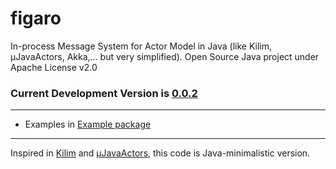 # figaro

In-process Message System for Actor Model in Java (like Kilim, μJavaActors, Akka,... but very simplified). Open Source Java project under Apache License v2.0

### Current Development Version is [0.0.2](https://maven-release.s3.amazonaws.com/release/net/figaro/figaro/0.0.2/figaro-0.0.2.jar)

---

* Examples in [Example package](https://github.com/ggrandes/figaro/tree/master/src/net/figaro/example/)

---
Inspired in [Kilim](http://www.malhar.net/sriram/kilim/) and [μJavaActors](https://github.com/ggrandes/j-javaactors-ibm/), this code is Java-minimalistic version.

